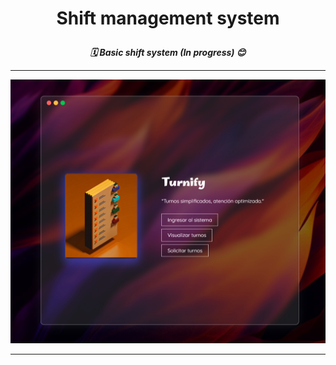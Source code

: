 # <p align=center> Shift management system </p>

<h5 align="center" style="margin-bottom: 1px">🗓️ Basic shift system (In progress) 😊</h5>

----------------------------------

<p align="center">
  <img src="https://github.com/Booh-rm/Shift_management_system/blob/gh-pages/frontend/assets/mockup.png" />
</p>

----------------------------------